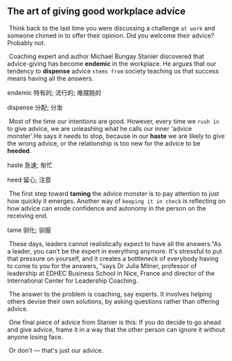 ## The art of giving good workplace advice

​		Think back to the last time you were discussing a challenge `at work` and someone chimed in to offer their opinion. Did you welcome their advice?Probably not.

​		Coaching expert and author Michael Bungay Stanier discovered that advice-giving has become **endemic** in the workplace. He argues that our tendency to **dispense** advice `stems from` society teaching us that success means having all the answers.

endemic  特有的; 流行的; 难摆脱的 

dispense  分配; 分发

​		Most of the time our intentions are good. However, every time we `rush in` to give advice, we are unleashing what he calls our inner 'advice monster'.He says it needs to stop, because in our **haste** we are likely to give the wrong advice, or the relationship is too new for the advice to be **heeded**.

haste  急速; 匆忙

heed  留心; 注意

​		The first step toward **taming** the advice monster is to pay attention to just how quickly it emerges. Another way of `keeping it in check` is reflecting on how advice can erode confidence and autonomy in the person on the receiving end.

tame  驯化; 驯服

​		These days, leaders cannot realistically expect to have all the answers."As a leader, you can't be the expert in everything anymore. It's stressful to put that pressure on yourself, and it creates a bottleneck of everybody having to come to you for the answers, "says Dr Julia Milner, professor of leadership at EDHEC Business School in Nice, France and director of the International Center for Leadership Coaching.

​		The answer to the problem is coaching, say experts. It involves helping others devise their own solutions, by asking questions rather than offering advice.

​		One final piece of advice from Stanier is this: If you do decide to go ahead and give advice, frame it in a way that the other person can ignore it without anyone losing face.

​		Or don't — that's just our advice.